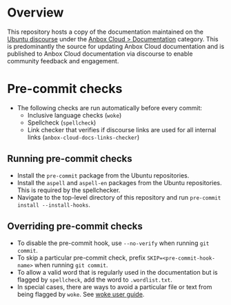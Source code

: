 # Overview

This repository hosts a copy of the documentation maintained on the [Ubuntu discourse](https://discourse.ubuntu.com) under the [Anbox Cloud > Documentation](https://discourse.ubuntu.com/c/anbox-cloud/documentation/50) category. This is predominantly the source for updating Anbox Cloud documentation and is published to Anbox Cloud documentation via discourse to enable community feedback and engagement.

# Pre-commit checks
* The following checks are run automatically before every commit:
  - Inclusive language checks (`woke`)
  - Spellcheck (`spellcheck`)
  - Link checker that verifies if discourse links are used for all internal links (`anbox-cloud-docs-links-checker`)

## Running pre-commit checks

* Install the `pre-commit` package from the Ubuntu repositories.
* Install the `aspell` and `aspell-en` packages from the Ubuntu repositories. This is required by the spellchecker.
* Navigate to the top-level directory of this repository and run `pre-commit install --install-hooks`.

## Overriding pre-commit checks

* To disable the pre-commit hook, use `--no-verify` when running `git commit`.
* To skip a particular pre-commit check, prefix `SKIP=<pre-commit-hook-name>` when running `git commit`.
* To allow a valid word that is regularly used in the documentation but is flagged by `spellcheck`, add the word to `.wordlist.txt`.
* In special cases, there are ways to avoid a particular file or text from being flagged by `woke`. See [woke user guide](https://docs.getwoke.tech/ignore/).
